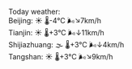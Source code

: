 Today weather:  
Beijing: ☀️   🌡️-4°C 🌬️↘7km/h  
Tianjin: ☀️   🌡️+3°C 🌬️↓11km/h  
Shijiazhuang: 🌫  🌡️+3°C 🌬️↓4km/h  
Tangshan: ☀️   🌡️+3°C 🌬️↘9km/h  
